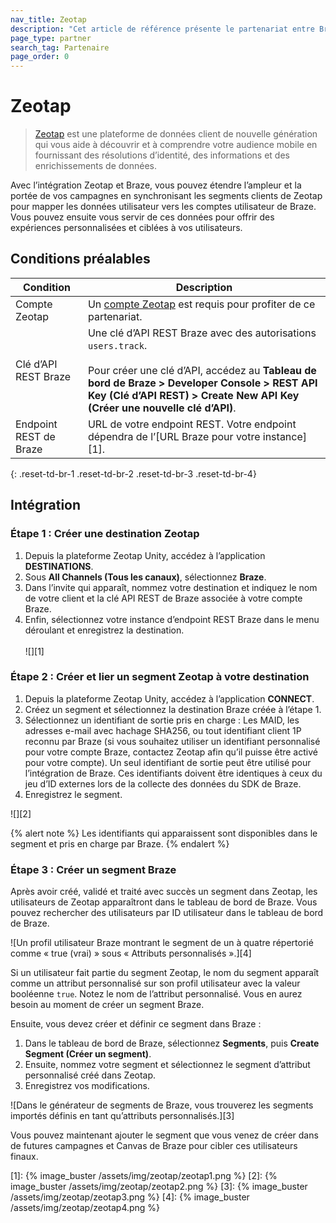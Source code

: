 ```yaml
---
nav_title: Zeotap
description: "Cet article de référence présente le partenariat entre Braze et Zeotap, une plateforme de données client de nouvelle génération qui fournit des résolutions d’identité, des informations et des enrichissements."
page_type: partner
search_tag: Partenaire
page_order: 0
---
```


# Zeotap

> [Zeotap](https://zeotap.com/) est une plateforme de données client de nouvelle génération qui vous aide à découvrir et à comprendre votre audience mobile en fournissant des résolutions d’identité, des informations et des enrichissements de données.

Avec l’intégration Zeotap et Braze, vous pouvez étendre l’ampleur et la portée de vos campagnes en synchronisant les segments clients de Zeotap pour mapper les données utilisateur vers les comptes utilisateur de Braze. Vous pouvez ensuite vous servir de ces données pour offrir des expériences personnalisées et ciblées à vos utilisateurs.

## Conditions préalables

| Condition | Description |
| --- | --- |
|Compte Zeotap | Un [compte Zeotap](https://zeotap.com/) est requis pour profiter de ce partenariat. |
| Clé d’API REST Braze | Une clé d’API REST Braze avec des autorisations `users.track`. <br><br> Pour créer une clé d’API, accédez au **Tableau de bord de Braze > Developer Console > REST API Key (Clé d’API REST) > Create New API Key (Créer une nouvelle clé d’API)**. |
| Endpoint REST de Braze  | URL de votre endpoint REST. Votre endpoint dépendra de l’[URL Braze pour votre instance][1]. |
{: .reset-td-br-1 .reset-td-br-2 .reset-td-br-3 .reset-td-br-4}

## Intégration

### Étape 1 : Créer une destination Zeotap

1. Depuis la plateforme Zeotap Unity, accédez à l’application **DESTINATIONS**.
2. Sous **All Channels (Tous les canaux)**, sélectionnez **Braze**.
3. Dans l’invite qui apparaît, nommez votre destination et indiquez le nom de votre client et la clé API REST de Braze associée à votre compte Braze.
4. Enfin, sélectionnez votre instance d’endpoint REST Braze dans le menu déroulant et enregistrez la destination.  <br><br>![][1]

### Étape 2 : Créer et lier un segment Zeotap à votre destination 
 
1. Depuis la plateforme Zeotap Unity, accédez à l’application **CONNECT**.
2. Créez un segment et sélectionnez la destination Braze créée à l’étape 1.
3. Sélectionnez un identifiant de sortie pris en charge : Les MAID, les adresses e-mail avec hachage SHA256, ou tout identifiant client 1P reconnu par Braze (si vous souhaitez utiliser un identifiant personnalisé pour votre compte Braze, contactez Zeotap afin qu’il puisse être activé pour votre compte). Un seul identifiant de sortie peut être utilisé pour l’intégration de Braze. Ces identifiants doivent être identiques à ceux du jeu d’ID externes lors de la collecte des données du SDK de Braze.
4. Enregistrez le segment.

![][2]

{% alert note %}
Les identifiants qui apparaissent sont disponibles dans le segment et pris en charge par Braze.
{% endalert %}

### Étape 3 : Créer un segment Braze

Après avoir créé, validé et traité avec succès un segment dans Zeotap, les utilisateurs de Zeotap apparaîtront dans le tableau de bord de Braze. Vous pouvez rechercher des utilisateurs par ID utilisateur dans le tableau de bord de Braze. 

![Un profil utilisateur Braze montrant le segment de un à quatre répertorié comme « true (vrai) » sous « Attributs personnalisés ».][4]

Si un utilisateur fait partie du segment Zeotap, le nom du segment apparaît comme un attribut personnalisé sur son profil utilisateur avec la valeur booléenne `true`. Notez le nom de l’attribut personnalisé. Vous en aurez besoin au moment de créer un segment Braze. 

Ensuite, vous devez créer et définir ce segment dans Braze :
1. Dans le tableau de bord de Braze, sélectionnez **Segments**, puis **Create Segment (Créer un segment)**.
2. Ensuite, nommez votre segment et sélectionnez le segment d’attribut personnalisé créé dans Zeotap.
3. Enregistrez vos modifications. 

![Dans le générateur de segments de Braze, vous trouverez les segments importés définis en tant qu’attributs personnalisés.][3]

Vous pouvez maintenant ajouter le segment que vous venez de créer dans de futures campagnes et Canvas de Braze pour cibler ces utilisateurs finaux. 

[1]: {% image_buster /assets/img/zeotap/zeotap1.png %}
[2]: {% image_buster /assets/img/zeotap/zeotap2.png %}
[3]: {% image_buster /assets/img/zeotap/zeotap3.png %}
[4]: {% image_buster /assets/img/zeotap/zeotap4.png %}
